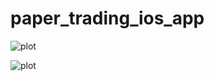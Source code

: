 # paper_trading_ios_app
 

![plot](project1/img/views-paper-trading.png)


![plot](project1/img/views2-paper-trading.png)


